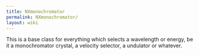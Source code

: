```yaml
---
title: NXmonochromator
permalink: NXmonochromator/
layout: wiki
---
```


This is a base class for everything which selects a wavelength or
energy, be it a monochromator crystal, a velocity selector, a undulator
or whatever.

<nxformat file="NXmonochromator.xml"></nxformat>

